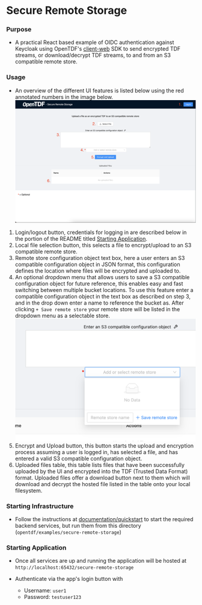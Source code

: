 # Secure Remote Storage

### Purpose

- A practical React based example of OIDC authentication against Keycloak using OpenTDF's [client-web](https://github.com/opentdf/client-web) SDK to send encrypted TDF streams, or download/decrypt TDF streams, to and from an S3 compatible remote store.

### Usage

- An overview of the different UI features is listed below using the red annotated numbers in the image below.
![Annotated UI Overview](./resource/uiOverview.png)
1. Login/logout button, credentials for logging in are described below in the portion of the README titled [Starting Application](#starting-application).
2. Local file selection button, this selects a file to encrypt/upload to an S3 compatible remote store.
3. Remote store configuration object text box, here a user enters an S3 compatible configuration object in JSON format, this configuration defines the location where files will be encrypted and uploaded to.
4. An optional dropdown menu that allows users to save a S3 compatible configuration object for future reference, this enables easy and fast switching between multiple bucket locations. To use this feature enter a compatible configuration object in the text box as described on step 3, and in the drop down enter a name to reference the bucket as. After clicking `+ Save remote store` your remote store will be listed in the dropdown menu as a selectable store.
![Annotated UI Overview](./resource/saveStoreDropdown.png)
5. Encrypt and Upload button, this button starts the upload and encryption process assuming a user is logged in, has selected a file, and has entered a valid S3 compatible configuration object.
6. Uploaded files table, this table lists files that have been successfully uploaded by the UI and encrypted into the TDF (Trusted Data Format) format. Uploaded files offer a download button next to them which will download and decrypt the hosted file listed in the table onto your local filesystem.


### Starting Infrastructure
- Follow the instructions at [documentation/quickstart](https://github.com/opentdf/opentdf/tree/main/quickstart) to start the required backend services, but run them from this directory (`opentdf/examples/secure-remote-storage`)



### Starting Application

- Once all services are up and running the application will be hosted at `http://localhost:65432/secure-remote-storage`
- Authenticate via the app's login button with

    - Username: `user1`
    - Password: `testuser123`
